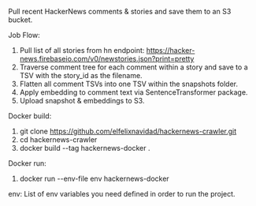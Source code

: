 Pull recent HackerNews comments & stories and save them to an S3 bucket.

Job Flow:
1. Pull list of all stories from hn endpoint: https://hacker-news.firebaseio.com/v0/newstories.json?print=pretty
2. Traverse comment tree for each comment within a story and save to a TSV with the story_id as the filename.
3. Flatten all comment TSVs into one TSV within the snapshots folder.
4. Apply embedding to comment text via SentenceTransformer package.
5. Upload snapshot & embeddings to S3.

Docker build:
1. git clone https://github.com/elfelixnavidad/hackernews-crawler.git
2. cd hackernews-crawler
3. docker build --tag hackernews-docker .

Docker run:
1. docker run --env-file env hackernews-docker

env:
List of env variables you need defined in order to run the project.
